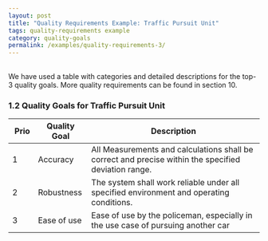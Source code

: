 ```yaml
---
layout: post
title: "Quality Requirements Example: Traffic Pursuit Unit"
tags: quality-requirements example 
category: quality-goals
permalink: /examples/quality-requirements-3/
---
```


<div class="arc42-example">
<br>
We have used a table with categories and detailed descriptions for the top-3 quality goals. More quality requirements can be found in section 10.
</div>


### 1.2 Quality Goals for Traffic Pursuit Unit

| Prio | Quality Goal | Description |
| :--- | --- | ---|
|1 | Accuracy | All Measurements and calculations shall be correct and precise within the specified deviation range.|
|2|Robustness| The system shall work reliable under all specified environment and operating conditions.|
|3 | Ease of use | Ease of use by the policeman, especially in the use case of pursuing another car |

